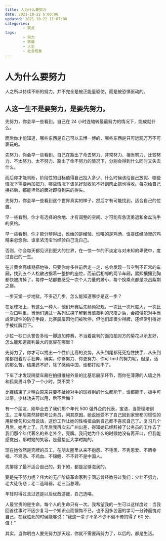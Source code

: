 ```yaml
---
title: 人为什么要努力
date: 2021-10-22 6:00:00
updated: 2021-10-22 11:07:00
categories:
        - 观点
tags:
        - 努力
        - 转载
        - 人生
        - 社会现象
---
```


# 人为什么要努力

人之所以持续不断的努力，并不完全是被正能量驱使，而是被恐惧驱动的。

## 人这一生不是要努力，是要先努力。

先努力，你会早一些看到，自己在 24 小时连轴转最最努力的情况下，能成就什么。

而后你才能知道，哪些东西是自己可以去博一博的，哪些东西是只可远观万万不可亵玩的。

先努力，你会早一些看到，自己在豁出了命去努力、非常努力、相当努力、比较努力、不太努力、太不努力、豁出了命不努力的情况下，分别会得到什么同时又失去什么。

而后你才能判断，阶段性的目标值得自己投入多少、什么时候该给自己放假、哪些情况下需要再加把力、哪些情况下该见好就收见不好割肉止损也得收。每次给自己换挡后，都能坦然的面对即将到来的得失。

先努力，你会早一些看到这个世界真实的样子，然后才有可能找到，适合自己的位置。

早一些看到，你才有选择的余地、才有调整的空间、才可能有急流勇退和金盆洗手的资格。

早一些看到，你才能分辨得出，谁给的是经验、谁喂的是鸡汤、谁提炼经验里的鸡精来忽悠你、谁拿浓汤宝当经验自己洗自己。

否则，你会每天都见识到更大的世界，在一惊一乍的不淡定与对未知的卑微中，度过自己的一生。

在非黄金高峰期搭地铁，只要你肯多往前后走一走，总会发现一节空到不正常的车厢，找到五个人松散占据着一整排的座位，而前后相邻的两节车厢，熙熙攘攘到胸都快被挤掉了，每停一站都要感受一次个人力量的渺小，每个换乘点都是决战紫荆之巅。

一步天堂一步地狱，不多迈几步，怎么能知道哪步是这一步？

在足球场上，有这么一种人，他们开赛后先频频犯规，一次比一次尺度大，一次比一次口味重。当他们通过一系列试探了解到当值裁判的尺度之后，会把侵犯对手当成常规性的防守手段，比赛屡屡因他们被吹停，但他们却很少得牌，还经常引得对手被红牌罚下。

少拉一秒口头警告多给一脚追加停赛，不当着裁判的面拍拍对方的菊花以示友好，怎么能知道裁判最大的宽容在哪里？

先努力了，你才可以找出一个性价比高的姿势。从头到尾都死死抱住扶手、从头到尾都跟着对手狂奔，确实，你够努力、你更努力、你可 tmd 的努力呢，但是，活的那么苦，结果还不好，除了感动中国，谁都打动不了。

下车了才发现隔壁车厢在拍摄维秘外景的比基尼展示环节，而你在薄薄的人墙之外和狐臭男斗争了一个小时，哭不哭？

比赛结束了才明白原来只要不扯掉对手的球裤别的什么都能干，谁都能干，扳手可以带，少林功夫可以用，后不后悔？

有一个朋友，刚毕业去了我们那个年代 500 强外企的代表，宝洁，当管理培训生。三年后突然辞职考公务员，问其原因，她说她受不了自己回到家里都习惯性的用祈使句和父母说话，这份工作让她的性格扭曲到自己都不喜欢自己了。复习几个月后，她考上了。几年后我再次去广州出差，得知她已经辞掉了公务员的工作去了我们那个年代著名的养老外企，壳牌。我问她为什么的时候她没有再开口，但我能感觉出，那时她的笑容，是最接近大学时期的。

现在她依然是壳牌的员工，在朋友圈里从来不抱怨、不艳羡、不秀恩爱、不晒幸福、不鸡汤、不鸡血、不锦鲤、不不转不是中国人。

先排除了最不适合自己的，剩下的，都是足够滋润的。

要是先不努力呢？伟大的无产阶级革命家列宁同志曾经教导过我们：少壮不努力，老大徒伤悲；老二造暗器，老三当总理。

年轻时得过且过还是以后优哉游哉，自己选咯。

人最宝贵的是生命，每个人的生命只有一次。我希望我的一生可以这样度过：当我回首往事时不因少复习一个知识点而懊悔不已，也不因多苦逼的学习一分钟而愧对自己，在我临死的时侯能够说：“我这一辈子不多不少不偏不倚的得了 60 分，值！”

其实，当你明白人要先努力那天起，你就不需要再努力了，以后的，都是生活。

